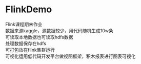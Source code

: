 # FlinkDemo
Flink课程期末作业  
数据来源kaggle，源数据较少，用代码随机生成10w条  
可读取本地数据也可读取hdfs数据  
处理数据保存在hdfs  
可打包放在flink集群运行  
可视化运用低代码开发平台做视图框架，积木报表进行图表可视化  

